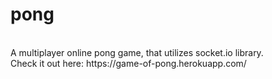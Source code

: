 # pong
<br>
A multiplayer online pong game, that utilizes socket.io library.<br>
Check it out here: https://game-of-pong.herokuapp.com/ <br>
